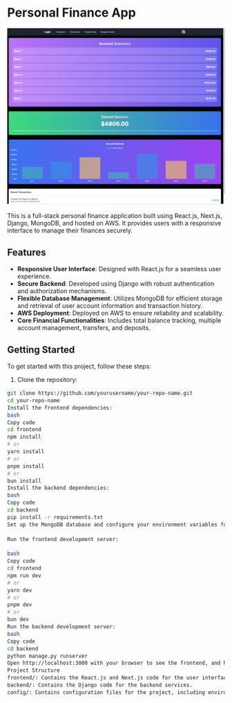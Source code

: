 # Personal Finance App

![Finance App Screenshot](./financeapp.png)


This is a full-stack personal finance application built using React.js, Next.js, Django, MongoDB, and hosted on AWS. It provides users with a responsive interface to manage their finances securely.


## Features

- **Responsive User Interface**: Designed with React.js for a seamless user experience.
- **Secure Backend**: Developed using Django with robust authentication and authorization mechanisms.
- **Flexible Database Management**: Utilizes MongoDB for efficient storage and retrieval of user account information and transaction history.
- **AWS Deployment**: Deployed on AWS to ensure reliability and scalability.
- **Core Financial Functionalities**: Includes total balance tracking, multiple account management, transfers, and deposits.

## Getting Started

To get started with this project, follow these steps:

1. Clone the repository:

```bash
git clone https://github.com/yourusername/your-repo-name.git
cd your-repo-name
Install the frontend dependencies:
bash
Copy code
cd frontend
npm install
# or
yarn install
# or
pnpm install
# or
bun install
Install the backend dependencies:
bash
Copy code
cd backend
pip install -r requirements.txt
Set up the MongoDB database and configure your environment variables for the database connection and AWS deployment.

Run the frontend development server:

bash
Copy code
cd frontend
npm run dev
# or
yarn dev
# or
pnpm dev
# or
bun dev
Run the backend development server:
bash
Copy code
cd backend
python manage.py runserver
Open http://localhost:3000 with your browser to see the frontend, and http://localhost:8000 for the backend.
Project Structure
frontend/: Contains the React.js and Next.js code for the user interface.
backend/: Contains the Django code for the backend services.
config/: Contains configuration files for the project, including environment variables and AWS settings.
